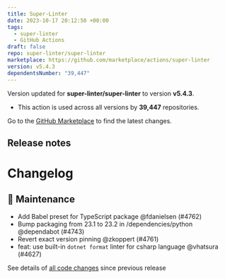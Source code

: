 ```yaml
---
title: Super-Linter
date: 2023-10-17 20:12:50 +00:00
tags:
  - super-linter
  - GitHub Actions
draft: false
repo: super-linter/super-linter
marketplace: https://github.com/marketplace/actions/super-linter
version: v5.4.3
dependentsNumber: "39,447"
---
```



Version updated for **super-linter/super-linter** to version **v5.4.3**.
- This action is used across all versions by **39,447** repositories.

Go to the [GitHub Marketplace](https://github.com/marketplace/actions/super-linter) to find the latest changes.

## Release notes

# Changelog


## 🧰 Maintenance

- Add Babel preset for TypeScript package @fdanielsen (#4762)
- Bump packaging from 23.1 to 23.2 in /dependencies/python @dependabot (#4743)
- Revert exact version pinning @zkoppert (#4761)
- feat: use built-in `dotnet format` linter for csharp language @vhatsura (#4627)

See details of [all code changes](https://github.com/super-linter/super-linter/compare/v5.4.2...v5.4.3) since previous release

